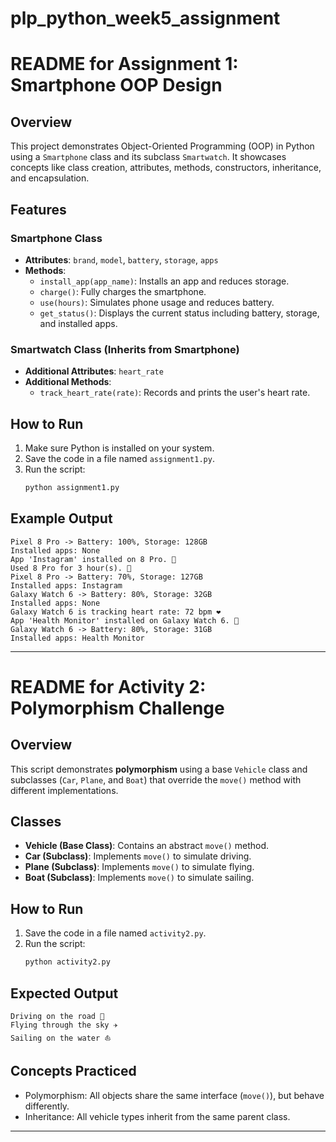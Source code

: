 # plp_python_week5_assignment
# README for Assignment 1: Smartphone OOP Design

## Overview
This project demonstrates Object-Oriented Programming (OOP) in Python using a `Smartphone` class and its subclass `Smartwatch`. It showcases concepts like class creation, attributes, methods, constructors, inheritance, and encapsulation.

## Features
### Smartphone Class
- **Attributes**: `brand`, `model`, `battery`, `storage`, `apps`
- **Methods**:
  - `install_app(app_name)`: Installs an app and reduces storage.
  - `charge()`: Fully charges the smartphone.
  - `use(hours)`: Simulates phone usage and reduces battery.
  - `get_status()`: Displays the current status including battery, storage, and installed apps.

### Smartwatch Class (Inherits from Smartphone)
- **Additional Attributes**: `heart_rate`
- **Additional Methods**:
  - `track_heart_rate(rate)`: Records and prints the user's heart rate.

## How to Run
1. Make sure Python is installed on your system.
2. Save the code in a file named `assignment1.py`.
3. Run the script:
   ```bash
   python assignment1.py
   ```

## Example Output
```
Pixel 8 Pro -> Battery: 100%, Storage: 128GB
Installed apps: None
App 'Instagram' installed on 8 Pro. 📱
Used 8 Pro for 3 hour(s). 🔄
Pixel 8 Pro -> Battery: 70%, Storage: 127GB
Installed apps: Instagram
Galaxy Watch 6 -> Battery: 80%, Storage: 32GB
Installed apps: None
Galaxy Watch 6 is tracking heart rate: 72 bpm ❤️
App 'Health Monitor' installed on Galaxy Watch 6. 📱
Galaxy Watch 6 -> Battery: 80%, Storage: 31GB
Installed apps: Health Monitor
```

---



# README for Activity 2: Polymorphism Challenge

## Overview
This script demonstrates **polymorphism** using a base `Vehicle` class and subclasses (`Car`, `Plane`, and `Boat`) that override the `move()` method with different implementations.

## Classes
- **Vehicle (Base Class)**: Contains an abstract `move()` method.
- **Car (Subclass)**: Implements `move()` to simulate driving.
- **Plane (Subclass)**: Implements `move()` to simulate flying.
- **Boat (Subclass)**: Implements `move()` to simulate sailing.

## How to Run
1. Save the code in a file named `activity2.py`.
2. Run the script:
   ```bash
   python activity2.py
   ```

## Expected Output
```
Driving on the road 🚗
Flying through the sky ✈️
Sailing on the water ⛵
```

## Concepts Practiced
- Polymorphism: All objects share the same interface (`move()`), but behave differently.
- Inheritance: All vehicle types inherit from the same parent class.

---
